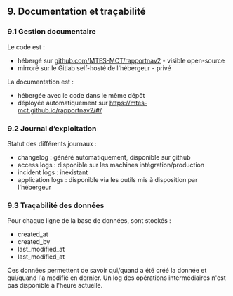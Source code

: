 ## 9. Documentation et traçabilité

### 9.1 Gestion documentaire

Le code est :
- hébergé sur [github.com/MTES-MCT/rapportnav2](https://github.com/MTES-MCT/rapportnav2) - visible open-source
- mirroré sur le Gitlab self-hosté de l'hébergeur - privé

La documentation est :
- hébergée avec le code dans le même dépôt
- déployée automatiquement sur https://mtes-mct.github.io/rapportnav2/#/

### 9.2 Journal d’exploitation

Statut des différents journaux :
- changelog : généré automatiquement, disponible sur github
- access logs : disponible sur les machines intégration/production
- incident logs : inexistant
- application logs : disponible via les outils mis à disposition par l'hébergeur

### 9.3 Traçabilité des données

Pour chaque ligne de la base de données, sont stockés :
- created_at
- created_by
- last_modified_at
- last_modified_at

Ces données permettent de savoir qui/quand a été créé la donnée et qui/quand l'a modifié en dernier.
Un log des opérations intermédiaires n'est pas disponible à l'heure actuelle.
